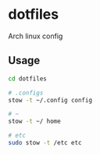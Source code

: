 # dotfiles

Arch linux config

## Usage
```bash
cd dotfiles

# .configs 
stow -t ~/.config config

# ~
stow -t ~/ home

# etc 
sudo stow -t /etc etc

```
